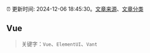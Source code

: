 :alarm_clock: 更新时间: 2024-12-06 18:45:30。[文章来源](/README.md)、[文章分类](/TAGS.md)

## Vue


> 关键字：`Vue`、`ElementUI`、`Vant`



